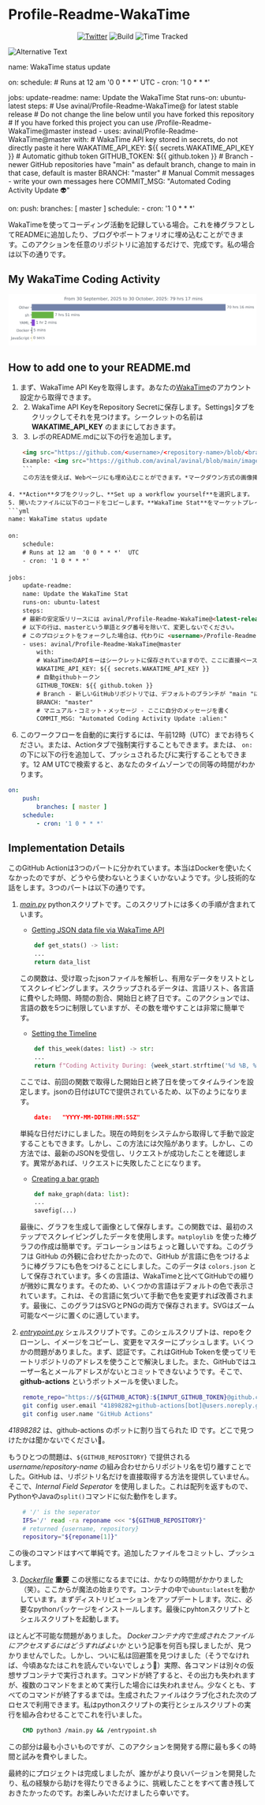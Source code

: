 # Profile-Readme-WakaTime
<p align=center>
    <a href="//twitter.com/wayamoti2015">
    <img src="https://img.shields.io/twitter/url?label=Twitter&style=social&url=https%3A%2F%2Ftwitter.com%2Fwayamoti2015" alt="Twitter"></a>
    <img src="https://github.com/avinal/avinal/workflows/Build%20Graph/badge.svg" alt="Build">
    <img src="https://wakatime.com/badge/github/waya2018/waya2018.svg" alt="Time Tracked">
</p>

<img src="https://github.com/waya2018/waya2018/blob/main/images/stat.svg" alt="Alternative Text"/>

name: WakaTime status update 

on:
  schedule:
    # Runs at 12 am  '0 0 * * *'  UTC
    - cron: '1 0 * * *'

jobs:
update-readme:
    name: Update the WakaTime Stat
    runs-on: ubuntu-latest
    steps:
    # Use avinal/Profile-Readme-WakaTime@<latest-release-tag> for latest stable release
    # Do not change the line below until you have forked this repository
    # If you have forked this project you can use <username>/Profile-Readme-WakaTime@master instead
    - uses: avinal/Profile-Readme-WakaTime@master
        with:
        # WakaTime API key stored in secrets, do not directly paste it here
        WAKATIME_API_KEY: ${{ secrets.WAKATIME_API_KEY }}
        # Automatic github token
        GITHUB_TOKEN: ${{ github.token }}
        # Branch - newer GitHub repositories have "main" as default branch, change to main in that case, default is master
        BRANCH: "master"
        # Manual Commit messages - write your own messages here
        COMMIT_MSG: "Automated Coding Activity Update :alien:"

on:
    push:
        branches: [ master ]
    schedule:
        - cron: '1 0 * * *' 





















WakaTimeを使ってコーディング活動を記録している場合。これを棒グラフとしてREADMEに追加したり、ブログやポートフォリオに埋め込むことができます。このアクションを任意のリポジトリに追加するだけで、完成です。私の場合は以下の通りです。

## My WakaTime Coding Activity
<img src="https://github.com/avinal/avinal/blob/main/images/stat.svg" alt="Avinal WakaTime Activity"/>

## How to add one to your README.md
1. まず、WakaTime API Keyを取得します。あなたの[WakaTime](https://wakatime.com)のアカウント設定から取得できます。
2. 2. WakaTime API KeyをRepository Secretに保存します。Settings]タブをクリックしてそれを見つけます。シークレットの名前は **WAKATIME_API_KEY** のままにしておきます。
3. 3. レポのREADME.mdに以下の行を追加します。
```html
    <img src="https://github.com/<username>/<repository-name>/blob/<branch-name>/images/stat.svg" alt="Alternative Text"/>
    Example: <img src="https://github.com/avinal/avinal/blob/main/images/stat.svg" alt="Avinal WakaTime Activity"/>
    ```
    この方法を使えば、Webページにも埋め込むことができます。*マークダウン方式の画像挿入は使用しないでください。動作しないことがあります。*

4. **Action**タブをクリックし、**Set up a workflow yourself**を選択します。
5. 開いたファイルに以下のコードをコピーします。**WakaTime Stat**をマーケットプレイスタブで検索すると助けになります。
```yml
name: WakaTime status update 

on:
    schedule:
    # Runs at 12 am  '0 0 * * *'  UTC
    - cron: '1 0 * * *'

jobs:
    update-readme:
    name: Update the WakaTime Stat
    runs-on: ubuntu-latest
    steps:
    # 最新の安定版リリースには avinal/Profile-Readme-WakaTime@<latest-release-tag> を使用してください。
    # 以下の行は、masterという単語とタグ番号を除いて、変更しないでください。
    # このプロジェクトをフォークした場合は、代わりに <username>/Profile-Readme-WakaTime@master を使うことができます。
    - uses: avinal/Profile-Readme-WakaTime@master
        with:
        # WakaTimeのAPIキーはシークレットに保存されていますので、ここに直接ペーストしないでください。
        WAKATIME_API_KEY: ${{ secrets.WAKATIME_API_KEY }}
        # 自動githubトークン
        GITHUB_TOKEN: ${{ github.token }}
        # Branch - 新しいGitHubリポジトリでは、デフォルトのブランチが "main "になっているので、その場合はmainに変更します。
        BRANCH: "master"
        # マニュアル・コミット・メッセージ - ここに自分のメッセージを書く
        COMMIT_MSG: "Automated Coding Activity Update :alien:"

```
6. このワークフローを自動的に実行するには、午前12時（UTC）までお待ちください。または、Actionタブで強制実行することもできます。または、 `on:` の下に以下の行を追加して、プッシュされるたびに実行することもできます。12 AM UTCで検索すると、あなたのタイムゾーンでの同等の時間がわかります。
```yml
on:
    push:
        branches: [ master ]
    schedule:
        - cron: '1 0 * * *' 
```

## Implementation Details
このGitHub Actionは3つのパートに分かれています。本当はDockerを使いたくなかったのですが、どうやら使わないとうまくいかないようです。少し技術的な話をします。3つのパートは以下の通りです。

1. *[main.py](https://github.com/avinal/Profile-Readme-WakaTime/blob/master/main.py)* pythonスクリプトです。このスクリプトには多くの手順が含まれています。
    * [Getting JSON data file via WakaTime API](https://github.com/avinal/Profile-Readme-WakaTime/blob/master/main.py#L52) 
    ```python
        def get_stats() -> list:
        ...
        return data_list
    ```
    この関数は、受け取ったjsonファイルを解析し、有用なデータをリストとしてスクレイピングします。スクラップされるデータは、言語リスト、各言語に費やした時間、時間の割合、開始日と終了日です。このアクションでは、言語の数を5つに制限していますが、その数を増やすことは非常に簡単です。
    * [Setting the Timeline](https://github.com/avinal/Profile-Readme-WakaTime/blob/master/main.py#L13)
    ```python
        def this_week(dates: list) -> str:
        ...
        return f"Coding Activity During: {week_start.strftime('%d %B, %Y')} to {week_end.strftime('%d %B, %Y')}"
    ```
    ここでは、前回の関数で取得した開始日と終了日を使ってタイムラインを設定します。jsonの日付はUTCで提供されているため、以下のようになります。
    ```json
        date:	"YYYY-MM-DDTHH:MM:SSZ"
    ```
    単純な日付だけにしました。現在の時刻をシステムから取得して手動で設定することもできます。しかし、この方法には欠陥があります。しかし、この方法では、最新のJSONを受信し、リクエストが成功したことを確認します。異常があれば、リクエストに失敗したことになります。
    * [Creating a bar graph](https://github.com/avinal/Profile-Readme-WakaTime/blob/master/main.py#L21)
    ```python
        def make_graph(data: list):
        ...
        savefig(...)
    ```
    最後に、グラフを生成して画像として保存します。この関数では、最初のステップでスクレイピングしたデータを使用します。`matploylib` を使った棒グラフの作成は簡単です。デコレーションはちょっと難しいですね。このグラフは GitHub の外観に合わせたかったので、GitHub が言語に色をつけるように棒グラフにも色をつけることにしました。このデータは `colors.json` として保存されています。多くの言語は、WakaTimeと比べてGitHubでの綴りが微妙に異なります。そのため、いくつかの言語はデフォルトの色で表示されています。これは、その言語に気づいて手動で色を変更すれば改善されます。最後に、このグラフはSVGとPNGの両方で保存されます。SVGはズーム可能なページに置くのに適しています。
  
2. *[entrypoint.py](https://github.com/avinal/Profile-Readme-WakaTime/blob/master/entrypoint.sh)* シェルスクリプトです。このシェルスクリプトは、repoをクローンし、イメージをコピーし、変更をマスターにプッシュします。いくつかの問題がありました。まず、認証です。これはGitHub Tokenを使ってリモートリポジトリのアドレスを使うことで解決しました。また、GitHubではユーザー名とメールアドレスがないとコミットできないようです。そこで、**github-actions** というボットメールを使いました。
```bash
    remote_repo="https://${GITHUB_ACTOR}:${INPUT_GITHUB_TOKEN}@github.com/${GITHUB_REPOSITORY}.git"
    git config user.email "41898282+github-actions[bot]@users.noreply.github.com"
    git config user.name "GitHub Actions"
```
*41898282* は、github-actions のボットに割り当てられた ID です。どこで見つけたかは聞かないでください🙂。

もうひとつの問題は、`${GITHUB_REPOSITORY}` で提供される *username/repository-name* の組み合わせからリポジトリ名を切り離すことでした。GitHub は、リポジトリ名だけを直接取得する方法を提供していません。そこで、*Internal Field Seperator* を使用しました。これは配列を返すもので、PythonやJavaの`split()`コマンドに似た動作をします。
```bash
    # '/' is the seperator
    IFS='/' read -ra reponame <<< "${GITHUB_REPOSITORY}"
    # returned {username, repository}
    repository="${reponame[1]}"
```
この後のコマンドはすべて単純です。追加したファイルをコミットし、プッシュします。

3. *[Dockerfile](https://github.com/avinal/Profile-Readme-WakaTime/blob/master/Dockerfile)* **重要** この状態になるまでには、かなりの時間がかかりました（笑）。ここからが魔法の始まりです。コンテナの中で`ubuntu:latest`を動かしています。まずディストリビューションをアップデートします。次に、必要なpythonパッケージをインストールします。最後にpyhtonスクリプトとシェルスクリプトを起動します。

ほとんど不可能な問題がありました。 *Dockerコンテナ内で生成されたファイルにアクセスするにはどうすればよいか* という記事を何百も探しましたが、見つかりませんでした。しかし、ついに私は回避策を見つけました（そうでなければ、今頃あなたはこれを読んでいないでしょう🤣）実際、各コマンドは別々の仮想サブコンテナで実行されます。コマンドが終了すると、その出力も失われますが、複数のコマンドをまとめて実行した場合には失われません。少なくとも、すべてのコマンドが終了するまでは。生成されたファイルはクラブ化された次のプロセスで利用できます。私はpythonスクリプトの実行とシェルスクリプトの実行を組み合わせることでこれを行いました。
```dockerfile
    CMD python3 /main.py && /entrypoint.sh
```
この部分は最も小さいものですが、このアクションを開発する際に最も多くの時間と試みを費やしました。

最終的にプロジェクトは完成しましたが、誰かがより良いバージョンを開発したり、私の経験から助けを得たりできるように、挑戦したことをすべて書き残しておきたかったのです。お楽しみいただけましたら幸いです。